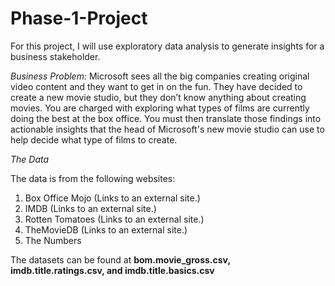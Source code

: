 # Phase-1-Project
For this project, I will use exploratory data analysis to generate insights for a business stakeholder.

*Business Problem:*
Microsoft sees all the big companies creating original video content and they want to get in on the fun. They have decided to create a new movie studio, but they don’t know anything about creating movies. You are charged with exploring what types of films are currently doing the best at the box office. You must then translate those findings into actionable insights that the head of Microsoft's new movie studio can use to help decide what type of films to create.

*The Data*

The data is from the following websites:

1. Box Office Mojo (Links to an external site.)
2. IMDB (Links to an external site.)
3. Rotten Tomatoes (Links to an external site.)
4. TheMovieDB (Links to an external site.)
5. The Numbers

The datasets can be found at **bom.movie_gross.csv, imdb.title.ratings.csv, and imdb.title.basics.csv**
